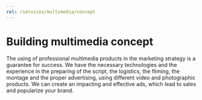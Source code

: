 ```yaml
---
rel: /services/multimedia/concept
---
```

# Building **multimedia concept**
The using of professional multimedia products in the marketing strategy is a guarantee for success. We have the necessary technologies and the experience in the preparing of the script, the logistics, the fliming, the montage  and the proper advertising, using different video and photographic products. We can create an impacting and effective ads, which lead to sales and popularize your brand.
